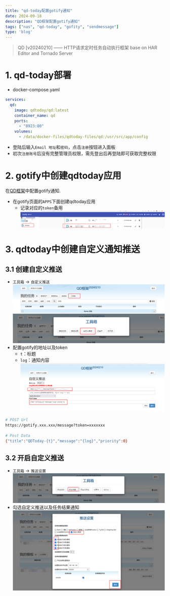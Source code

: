 ```yaml
---
title: "qd-today配置gotify通知"
date: 2024-09-18
description: "QD框架配置gotify通知"
tags: ["nas", "qd-today", "gofity", "sendmessage"]
type: 'blog'
---
```


> QD [v20240210] —— HTTP请求定时任务自动执行框架 base on HAR Editor and Tornado Server 

# 1. qd-today部署
- docker-compose.yaml
```yaml
services:
  qd:
    image: qdtoday/qd:latest
    container_name: qd
    ports:
      - "8923:80"
    volumes:
      - /data/docker-files/qdtoday-files/qd:/usr/src/app/config
```
- 登陆后输入`Email 地址`和`密码`，点击`注册`按钮进入面板
- 初次`注册账号`后没有完整管理员权限，需先登出后再登陆即可获取完整权限

# 2. gotify中创建qdtoday应用
在[QD框架](https://github.com/qd-today/qd)中配置gotify通知.
- 在gotify页面的`APPS`下面创建qdtoday应用
  - 记录对应的`token`备用
![image.png](./1.png)

# 3. qdtoday中创建自定义通知推送
## 3.1 创建自定义推送
- `工具箱` -> `自定义推送`
![image.png](./2.png)
![image.png](./3.png)
- 配置gotify的地址以及token
  - `t`：标题
  - `log`：通知内容
![image.png](./4.png)
```bash
# POST Url
https://gotify.xxx.xxx/message?token=xxxxxxx

# Post Data
{"title":"QDToday-{t}","message":"{log}","priority":0}
```

## 3.2 开启自定义推送
- `工具箱` -> `推送设置`
![image.png](./5.png)
- 勾选自定义推送以及任务结果通知
![image.png](./6.png)

